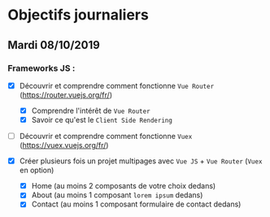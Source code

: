 # Objectifs journaliers

## Mardi 08/10/2019


### Frameworks JS : 

  * [X] Découvrir et comprendre comment fonctionne `Vue Router` (https://router.vuejs.org/fr/)
    * [X] Comprendre l'intérêt de `Vue Router`
    * [X] Savoir ce qu'est le `Client Side Rendering`

  * [ ] Découvrir et comprendre comment fonctionne `Vuex` (https://vuex.vuejs.org/fr/)

  * [X] Créer plusieurs fois un projet multipages avec `Vue JS` + `Vue Router` (`Vuex` en option)
    * [X] Home (au moins 2 composants de votre choix dedans)
    * [X] About (au moins 1 composant `lorem ipsum` dedans)
    * [X] Contact (au moins 1 composant formulaire de contact dedans)
